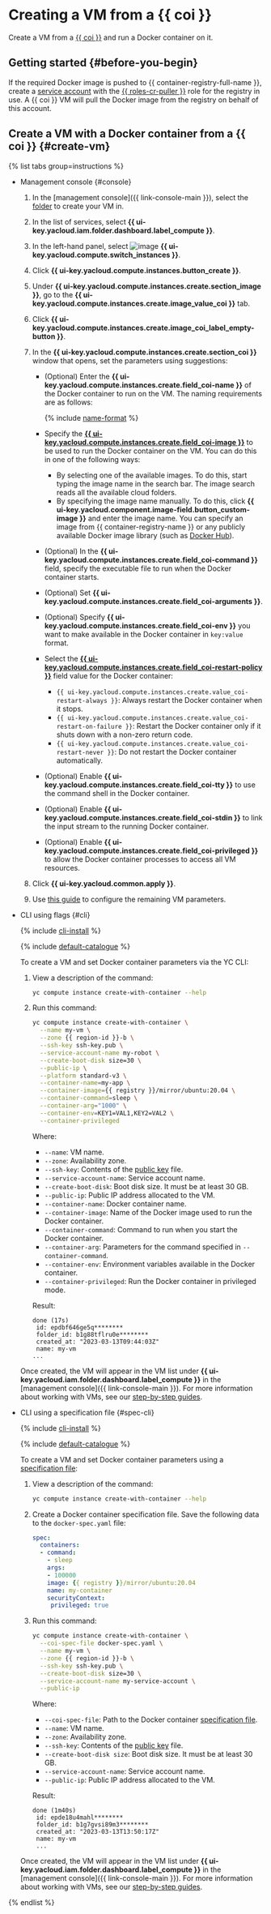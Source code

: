 # Creating a VM from a {{ coi }}

Create a VM from a [{{ coi }}](../concepts/index.md) and run a Docker container on it.

## Getting started {#before-you-begin}

If the required Docker image is pushed to {{ container-registry-full-name }}, create a [service account](../../iam/operations/sa/create.md) with the [{{ roles-cr-puller }}](../../container-registry/security/index.md#choosing-roles) role for the registry in use. A {{ coi }} VM will pull the Docker image from the registry on behalf of this account.

## Create a VM with a Docker container from a {{ coi }} {#create-vm}

{% list tabs group=instructions %}

- Management console {#console}

  1. In the [management console]({{ link-console-main }}), select the [folder](../../resource-manager/concepts/resources-hierarchy.md#folder) to create your VM in.
  1. In the list of services, select **{{ ui-key.yacloud.iam.folder.dashboard.label_compute }}**.
  1. In the left-hand panel, select ![image](../../_assets/console-icons/server.svg) **{{ ui-key.yacloud.compute.switch_instances }}**.
  1. Click **{{ ui-key.yacloud.compute.instances.button_create }}**.  
  1. Under **{{ ui-key.yacloud.compute.instances.create.section_image }}**, go to the **{{ ui-key.yacloud.compute.instances.create.image_value_coi }}** tab.
  1. Click **{{ ui-key.yacloud.compute.instances.create.image_coi_label_empty-button }}**.
  1. In the **{{ ui-key.yacloud.compute.instances.create.section_coi }}** window that opens, set the parameters using suggestions:

      * (Optional) Enter the **{{ ui-key.yacloud.compute.instances.create.field_coi-name }}** of the Docker container to run on the VM. The naming requirements are as follows:

          {% include [name-format](../../_includes/name-format.md) %}

      * Specify the [**{{ ui-key.yacloud.compute.instances.create.field_coi-image }}**](../concepts/docker-image.md) to be used to run the Docker container on the VM. You can do this in one of the following ways:

          * By selecting one of the available images. To do this, start typing the image name in the search bar. The image search reads all the available cloud folders.
          * By specifying the image name manually. To do this, click **{{ ui-key.yacloud.component.image-field.button_custom-image }}** and enter the image name. You can specify an image from {{ container-registry-name }} or any publicly available Docker image library (such as [Docker Hub](https://hub.docker.com)).

      * (Optional) In the **{{ ui-key.yacloud.compute.instances.create.field_coi-command }}** field, specify the executable file to run when the Docker container starts.
      * (Optional) Set **{{ ui-key.yacloud.compute.instances.create.field_coi-arguments }}**.
      * (Optional) Specify **{{ ui-key.yacloud.compute.instances.create.field_coi-env }}** you want to make available in the Docker container in `key:value` format.
      * Select the [**{{ ui-key.yacloud.compute.instances.create.field_coi-restart-policy }}**](../concepts/restart-policy.md) field value for the Docker container:

          * `{{ ui-key.yacloud.compute.instances.create.value_coi-restart-always }}`: Always restart the Docker container when it stops.
          * `{{ ui-key.yacloud.compute.instances.create.value_coi-restart-on-failure }}`: Restart the Docker container only if it shuts down with a non-zero return code.
          * `{{ ui-key.yacloud.compute.instances.create.value_coi-restart-never }}`: Do not restart the Docker container automatically.

      * (Optional) Enable **{{ ui-key.yacloud.compute.instances.create.field_coi-tty }}** to use the command shell in the Docker container.
      * (Optional) Enable **{{ ui-key.yacloud.compute.instances.create.field_coi-stdin }}** to link the input stream to the running Docker container.
      * (Optional) Enable **{{ ui-key.yacloud.compute.instances.create.field_coi-privileged }}** to allow the Docker container processes to access all VM resources.

  1. Click **{{ ui-key.yacloud.common.apply }}**.
  1. Use [this guide](../../compute/operations/vm-create/create-linux-vm.md) to configure the remaining VM parameters.

- CLI using flags {#cli}

  {% include [cli-install](../../_includes/cli-install.md) %}

  {% include [default-catalogue](../../_includes/default-catalogue.md) %}

  To create a VM and set Docker container parameters via the YC CLI:
  1. View a description of the command:

     ```bash
     yc compute instance create-with-container --help
     ```

  1. Run this command:

     ```bash
     yc compute instance create-with-container \
       --name my-vm \
       --zone {{ region-id }}-b \
       --ssh-key ssh-key.pub \
       --service-account-name my-robot \
       --create-boot-disk size=30 \
       --public-ip \
       --platform standard-v3 \
       --container-name=my-app \
       --container-image={{ registry }}/mirror/ubuntu:20.04 \
       --container-command=sleep \
       --container-arg="1000" \
       --container-env=KEY1=VAL1,KEY2=VAL2 \
       --container-privileged
      ```

     Where:
     * `--name`: VM name.
     * `--zone`: Availability zone.
     * `--ssh-key`: Contents of the [public key](../../compute/operations/vm-connect/ssh.md#creating-ssh-keys) file.
     * `--service-account-name`: Service account name.
     * `--create-boot-disk`: Boot disk size. It must be at least 30 GB.
     * `--public-ip`: Public IP address allocated to the VM.
     * `--container-name`: Docker container name.
     * `--container-image`: Name of the Docker image used to run the Docker container.
     * `--container-command`: Command to run when you start the Docker container.
     * `--container-arg`: Parameters for the command specified in `--container-command`.
     * `--container-env`: Environment variables available in the Docker container.
     * `--container-privileged`: Run the Docker container in privileged mode.

     Result:

     ```text
     done (17s)
      id: epdbf646ge5q********
      folder_id: b1g88tflru0e********
      created_at: "2023-03-13T09:44:03Z"
      name: my-vm
     ...
     ```

    Once created, the VM will appear in the VM list under **{{ ui-key.yacloud.iam.folder.dashboard.label_compute }}** in the [management console]({{ link-console-main }}). For more information about working with VMs, see our [step-by-step guides](../../compute/operations/index.md).

- CLI using a specification file {#spec-cli}

  {% include [cli-install](../../_includes/cli-install.md) %}

  {% include [default-catalogue](../../_includes/default-catalogue.md) %}

  To create a VM and set Docker container parameters using a [specification file](../concepts/coi-specifications.md#coi-spec):
  1. View a description of the command:

     ```bash
     yc compute instance create-with-container --help
     ```

  1. Create a Docker container specification file. Save the following data to the `docker-spec.yaml` file:

     ```yaml
     spec:
       containers:
       - command:
         - sleep
         args:
         - 100000
         image: {{ registry }}/mirror/ubuntu:20.04
         name: my-container
         securityContext:
          privileged: true
     ```

  1. Run this command:

     ```bash
     yc compute instance create-with-container \
       --coi-spec-file docker-spec.yaml \
       --name my-vm \
       --zone {{ region-id }}-b \
       --ssh-key ssh-key.pub \
       --create-boot-disk size=30 \
       --service-account-name my-service-account \
       --public-ip
     ```

     Where:
     * `--coi-spec-file`: Path to the Docker container [specification file](../concepts/coi-specifications.md#coi-spec).
     * `--name`: VM name.
     * `--zone`: Availability zone.
     * `--ssh-key`: Contents of the [public key](../../compute/operations/vm-connect/ssh.md#creating-ssh-keys) file.
     * `--create-boot-disk size`: Boot disk size. It must be at least 30 GB.
     * `--service-account-name`: Service account name.
     * `--public-ip`: Public IP address allocated to the VM.

     Result:

     ```text
     done (1m40s)
      id: epde18u4mahl********
      folder_id: b1g7gvsi89m3********
      created_at: "2023-03-13T13:50:17Z"
      name: my-vm
      ...
     ```

  Once created, the VM will appear in the VM list under **{{ ui-key.yacloud.iam.folder.dashboard.label_compute }}** in the [management console]({{ link-console-main }}). For more information about working with VMs, see our [step-by-step guides](../../compute/operations/index.md).

{% endlist %}
